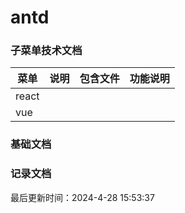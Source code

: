 <!--
 * @Description: antd组件使用规范
 * @Author: panrui
 * @Date: 2023-04-25 08:57:17
 * @LastEditTime: 2024-04-28 15:53:06
 * @LastEditors: prui
 * 不忘初心,不负梦想
-->

# antd

### 子菜单技术文档

| 菜单  | 说明 | 包含文件 | 功能说明 |
| ----- | ---- | -------- | -------- |
| react |      |          |          |
| vue   |      |          |          |

### 基础文档

### 记录文档

最后更新时间：2024-4-28 15:53:37